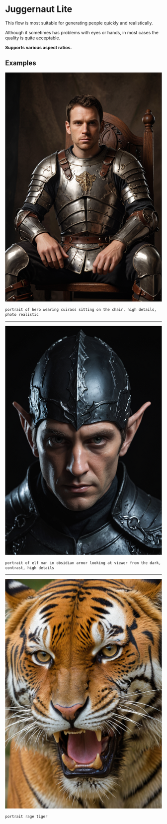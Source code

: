 # Juggernaut Lite

This flow is most suitable for generating people quickly and realistically.

Although it sometimes has problems with eyes or hands, in most cases the quality is quite acceptable.

**Supports various aspect ratios.**

## Examples

![Image](../FlowsResults/Juggernaut_Lite_1.png)

    portrait of hero wearing cuirass sitting on the chair, high details, photo realistic

---

![Image](../FlowsResults/Juggernaut_Lite_2.png)

    portrait of elf man in obsidian armor looking at viewer from the dark, contrast, high details

---

![Image](../FlowsResults/Juggernaut_Lite_3.png)

    portrait rage tiger
